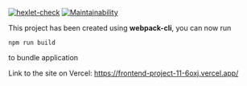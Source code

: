 [![hexlet-check](https://github.com/Zhostt/frontend-project-11/actions/workflows/hexlet-check.yml/badge.svg)](https://github.com/Zhostt/frontend-project-11/actions/workflows/hexlet-check.yml)
[![Maintainability](https://api.codeclimate.com/v1/badges/413e05a9fb4781e73ac7/maintainability)](https://codeclimate.com/github/Zhostt/frontend-project-11/maintainability)

This project has been created using **webpack-cli**, you can now run

```
npm run build
```

to bundle application

Link to the site on Vercel: https://frontend-project-11-6oxj.vercel.app/
